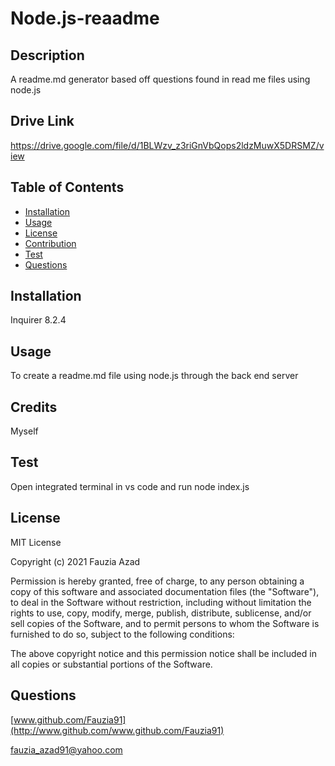 # Node.js-reaadme

## Description
A readme.md generator based off questions found in read me files using node.js

## Drive Link

https://drive.google.com/file/d/1BLWzv_z3riGnVbQops2ldzMuwX5DRSMZ/view

## Table of Contents 
- [Installation](#installation)
- [Usage](#usage)
- [License](#license)
- [Contribution](#Contribution)
- [Test](#test)
- [Questions](#questions)


## Installation
    
Inquirer 8.2.4


## Usage
    
To create a readme.md file using node.js through the back end server
      
## Credits

Myself

## Test

Open integrated terminal in vs code and run node index.js
    
## License
    
MIT License

Copyright (c) 2021 Fauzia Azad

Permission is hereby granted, free of charge, to any person obtaining a copy of this software and associated documentation files (the "Software"), to deal in the Software without restriction, including without limitation the rights to use, copy, modify, merge, publish, distribute, sublicense, and/or sell copies of the Software, and to permit persons to whom the Software is furnished to do so, subject to the following conditions:

The above copyright notice and this permission notice shall be included in all copies or substantial portions of the Software.



## Questions
[www.github.com/Fauzia91](http://www.github.com/www.github.com/Fauzia91)

[fauzia_azad91@yahoo.com](fauzia_azad91@yahoo.com)

    
    